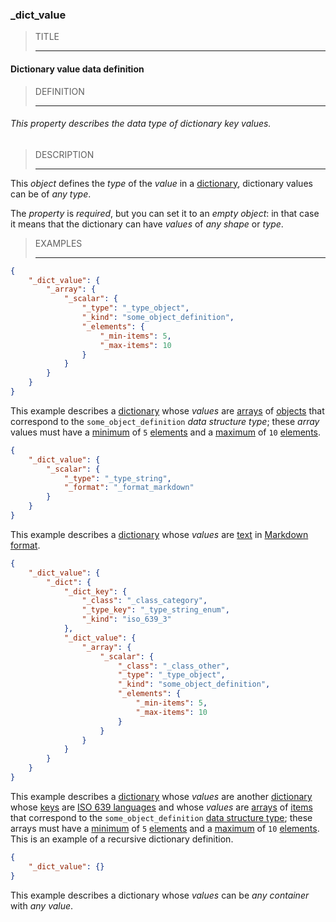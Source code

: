 ### _dict_value



> TITLE
> 
> ------

#### Dictionary value data definition



> DEFINITION
> 
> ------

###### This property describes the data type of dictionary key values.



> DESCRIPTION
> 
> ------

This *object* defines the *type* of the *value* in a [dictionary](_dict.md), dictionary values can be of *any type*.

The *property* is *required*, but you can set it to an *empty object*: in that case it means that the dictionary can have *values* of *any shape* or *type*.



> EXAMPLES
> 
> ------

```json
{
	"_dict_value": {
		"_array": {
			"_scalar": {
				"_type": "_type_object",
				"_kind": "some_object_definition",
				"_elements": {
					"_min-items": 5,
					"_max-items": 10
				}
			}
		}
	}
}
```
This example describes a [dictionary](_dict.md) whose *values* are [arrays](_array.md) of [objects](_type_object.md) that correspond to the `some_object_definition` *data structure type*; these *array* values must have a [minimum](_min-items.md) of `5` [elements](_elements.md) and a [maximum](_max-items.md) of `10` [elements](_elements.md).



```json
{
	"_dict_value": {
		"_scalar": {
			"_type": "_type_string",
			"_format": "_format_markdown"
		}
	}
}
```
This example describes a [dictionary](_dict.md) whose *values* are [text](_type_string.md) in [Markdown](_format_markdown.md) [format](_format.md).



```json
{
	"_dict_value": {
		"_dict": {
			"_dict_key": {
				"_class": "_class_category",
				"_type_key": "_type_string_enum",
				"_kind": "iso_639_3"
			},
			"_dict_value": {
				"_array": {
					"_scalar": {
						"_class": "_class_other",
						"_type": "_type_object",
						"_kind": "some_object_definition",
						"_elements": {
							"_min-items": 5,
							"_max-items": 10
						}
					}
				}
			}
		}
	}
}
```
This example describes a [dictionary](_dict.md) whose *values* are another [dictionary](_dict.md) whose [keys](_dict_key.md) are [ISO 639 languages](iso_639_3.md) and whose *values* are [arrays](_array.md) of [items](_scalar.md) that correspond to the `some_object_definition` [data structure type](_kind.md); these arrays must have a [minimum](_min-items.md) of `5` [elements](_elements.md) and a [maximum](_max-items.md) of `10` [elements](_elements.md). This is an example of a recursive dictionary definition.



```json
{
	"_dict_value": {}
}
```
This example describes a dictionary whose *values* can be *any container* with *any value*.